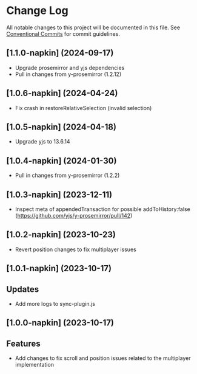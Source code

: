 # Change Log

All notable changes to this project will be documented in this file.
See [Conventional Commits](https://conventionalcommits.org) for commit guidelines.

## [1.1.0-napkin] (2024-09-17)
- Upgrade prosemirror and yjs dependencies
- Pull in changes from y-prosemirror (1.2.12)

## [1.0.6-napkin] (2024-04-24)
- Fix crash in restoreRelativeSelection (invalid selection)

## [1.0.5-napkin] (2024-04-18)
- Upgrade yjs to 13.6.14

## [1.0.4-napkin] (2024-01-30)
- Pull in changes from y-prosemirror (1.2.2)

## [1.0.3-napkin] (2023-12-11)
- Inspect meta of appendedTransaction for possible addToHistory:false (https://github.com/yjs/y-prosemirror/pull/142)

## [1.0.2-napkin] (2023-10-23)
- Revert position changes to fix multiplayer issues

## [1.0.1-napkin] (2023-10-17)

## Updates
- Add more logs to sync-plugin.js

## [1.0.0-napkin] (2023-10-17)

## Features
- Add changes to fix scroll and position issues related to the multiplayer implementation